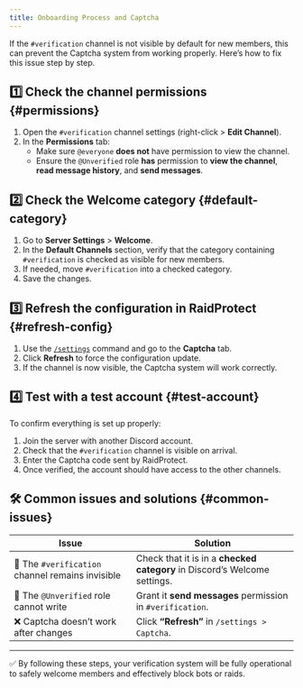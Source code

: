 ```yaml
---
title: Onboarding Process and Captcha
---
```


If the `#verification` channel is not visible by default for new members, this can prevent the Captcha system from working properly. Here’s how to fix this issue step by step.

## 1️⃣ Check the channel permissions {#permissions}

1. Open the `#verification` channel settings (right-click > **Edit Channel**).
2. In the **Permissions** tab:
   - Make sure `@everyone` **does not** have permission to view the channel.
   - Ensure the `@Unverified` role **has** permission to **view the channel**, **read message history**, and **send messages**.

## 2️⃣ Check the Welcome category {#default-category}

1. Go to **Server Settings** > **Welcome**.
2. In the **Default Channels** section, verify that the category containing `#verification` is checked as visible for new members.
3. If needed, move `#verification` into a checked category.
4. Save the changes.

## 3️⃣ Refresh the configuration in RaidProtect {#refresh-config}

1. Use the [`/settings`](../setup.md#settings) command and go to the **Captcha** tab.
2. Click **Refresh** to force the configuration update.
3. If the channel is now visible, the Captcha system will work correctly.

## 4️⃣ Test with a test account {#test-account}

To confirm everything is set up properly:

1. Join the server with another Discord account.
2. Check that the `#verification` channel is visible on arrival.
3. Enter the Captcha code sent by RaidProtect.
4. Once verified, the account should have access to the other channels.

## 🛠️ Common issues and solutions {#common-issues}

| Issue | Solution |
|-------|----------|
| 🔴 The `#verification` channel remains invisible | Check that it is in a **checked category** in Discord’s Welcome settings. |
| 🚫 The `@Unverified` role cannot write | Grant it **send messages** permission in `#verification`. |
| ❌ Captcha doesn’t work after changes | Click **“Refresh”** in `/settings > Captcha`. |

---

✅ By following these steps, your verification system will be fully operational to safely welcome members and effectively block bots or raids.